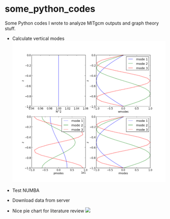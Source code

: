 # some_python_codes
Some Python codes I wrote to analyze MITgcm outputs and graph theory stuff.

- Calculate vertical modes
![](https://github.com/costaandrea/some_python_codes/blob/master/analytical_case1.png)

- Test NUMBA

- Download data from server

- Nice pie chart for literature review
![](https://github.com/costaandrea/some_python_codes/blob/master/pie_ELE1.png)
